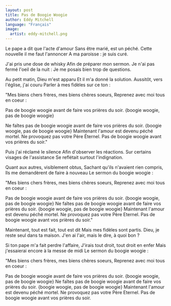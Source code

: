 ```yaml
---
layout: post
title: Pas de Boogie Woogie
author: Eddy Mitchell
language: "Français"
image:
  artist: eddy-mitchell.png
---
```

Le pape a dit que l'acte d'amour
Sans être marié, est un péché.
Cette nouvelle il me faut l'annoncer
A ma paroisse : je suis curé.

J'ai pris une dose de whisky
Afin de préparer mon sermon.
Je n'ai pas fermé l'oeil de la nuit :
Je me posais bien trop de questions.

Au petit matin, Dieu m'est apparu
Et il m'a donné la solution.
Aussitôt, vers l'église, j'ai couru
Parler à mes fidèles sur ce ton :

"Mes biens chers frères, mes biens chères soeurs,
Reprenez avec moi tous en coeur :

Pas de boogie woogie avant de faire vos prières du soir.
{boogie woogie, pas de boogie woogie}


Ne faîtes pas de boogie woogie avant de faire vos prières du soir.
{boogie woogie, pas de boogie woogie}
Maintenant l'amour est devenu péché mortel.
Ne provoquez pas votre Père Éternel.
Pas de boogie woogie avant vos prières du soir."

Puis j'ai réclamé le silence
Afin d'observer les réactions.
Sur certains visages de l'assistance
Se reflétait surtout l'indignation.

Quant aux autres, visiblement obtus,
Sachant qu'ils n'avaient rien compris,
Ils me demandèrent de faire à nouveau
Le sermon du boogie woogie :

"Mes biens chers frères, mes biens chères soeurs,
Reprenez avec moi tous en coeur :

Pas de boogie woogie avant de faire vos prières du soir.
{boogie woogie, pas de boogie woogie}
Ne faîtes pas de boogie woogie avant de faire vos prières du soir.
{boogie woogie, pas de boogie woogie}
Maintenant l'amour est devenu péché mortel.
Ne provoquez pas votre Père Eternel.
Pas de boogie woogie avant vos prières du soir."

Maintenant, tout est fait, tout est dit
Mais mes fidèles sont partis.
Dieu, je reste seul dans ta maison.
J'en ai l'air, mais le dire, à quoi bon ?

Si ton pape m'a fait perdre l'affaire,
J'irais tout droit, tout droit en enfer
Mais j'essaierai encore à la messe de midi
Le sermon du boogie woogie :

"Mes biens chers frères, mes biens chères soeurs,
Reprenez avec moi tous en coeur :

Pas de boogie woogie avant de faire vos prières du soir.
{boogie woogie, pas de boogie woogie}
Ne faîtes pas de boogie woogie avant de faire vos prières du soir.
{boogie woogie, pas de boogie woogie}
Maintenant l'amour est devenu péché mortel.
Ne provoquez pas votre Père Eternel.
Pas de boogie woogie avant vos prières du soir.
